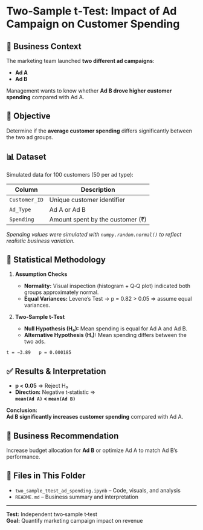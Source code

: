 # Two‑Sample t‑Test: Impact of Ad Campaign on Customer Spending

## 📌 Business Context
The marketing team launched **two different ad campaigns**:
- **Ad A**
- **Ad B**

Management wants to know whether **Ad B drove higher customer spending** compared with Ad A.

## 🎯 Objective
Determine if the **average customer spending** differs significantly between the two ad groups.

## 📊 Dataset
Simulated data for 100 customers (50 per ad type):

| Column       | Description                               |
|--------------|-------------------------------------------|
| `Customer_ID`| Unique customer identifier                |
| `Ad_Type`    | Ad A or Ad B                              |
| `Spending`   | Amount spent by the customer (₹)          |

*Spending values were simulated with `numpy.random.normal()` to reflect realistic business variation.*

## 🧪 Statistical Methodology
1. **Assumption Checks**
   - **Normality:** Visual inspection (histogram + Q‑Q plot) indicated both groups approximately normal.
   - **Equal Variances:** Levene’s Test → p = 0.82 > 0.05 ⇒ assume equal variances.

2. **Two‑Sample t‑Test**
   - **Null Hypothesis (H₀):** Mean spending is equal for Ad A and Ad B.
   - **Alternative Hypothesis (H₁):** Mean spending differs between the two ads.

```
t = −3.89   p = 0.000185
```

## ✅ Results & Interpretation
- **p < 0.05** ⇒ Reject H₀  
- **Direction:** Negative t‑statistic ⇒  
  **`mean(Ad A)` < `mean(Ad B)`**

**Conclusion:**  
**Ad B significantly increases customer spending** compared with Ad A.

## 💼 Business Recommendation
Increase budget allocation for **Ad B** or optimize Ad A to match Ad B’s performance.

## 📂 Files in This Folder
- `two_sample_ttest_ad_spending.ipynb` – Code, visuals, and analysis  
- `README.md` – Business summary and interpretation

---

**Test:** Independent two‑sample t‑test  
**Goal:** Quantify marketing campaign impact on revenue
